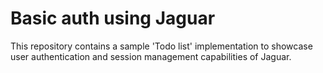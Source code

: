# Basic auth using Jaguar

This repository contains a sample 'Todo list' implementation to showcase
user authentication and session management capabilities of Jaguar.


